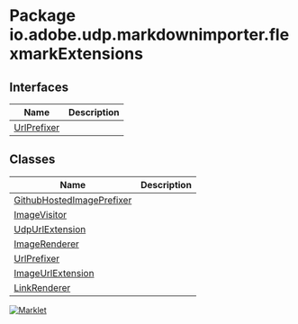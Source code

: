 # Package io.adobe.udp.markdownimporter.flexmarkExtensions

## Interfaces
| Name | Description |
| --- | --- |
| [UrlPrefixer](UrlPrefixer.html) |  |

## Classes
| Name | Description |
| --- | --- |
| [GithubHostedImagePrefixer](GithubHostedImagePrefixer.html) |  |
| [ImageVisitor](ImageVisitor.html) |  |
| [UdpUrlExtension](UdpUrlExtension.html) |  |
| [ImageRenderer](ImageRenderer.html) |  |
| [UrlPrefixer](UrlPrefixer.html) |  |
| [ImageUrlExtension](ImageUrlExtension.html) |  |
| [LinkRenderer](LinkRenderer.html) |  |


[![Marklet](https://img.shields.io/badge/Generated%20by-Marklet-green.svg)](https://github.com/Faylixe/marklet)